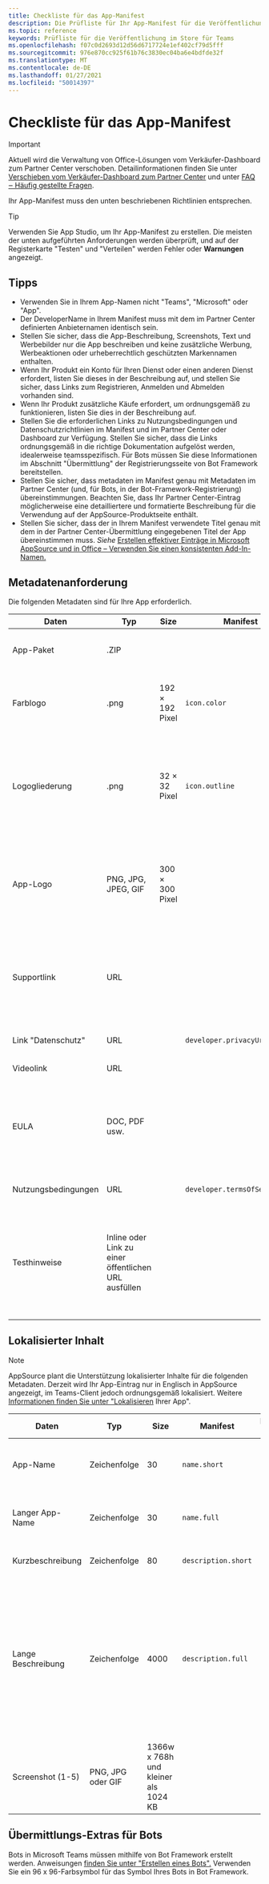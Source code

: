 ```yaml
---
title: Checkliste für das App-Manifest
description: Die Prüfliste für Ihr App-Manifest für die Veröffentlichung Ihrer Microsoft Teams-App in AppSource
ms.topic: reference
keywords: Prüfliste für die Veröffentlichung im Store für Teams
ms.openlocfilehash: f07c0d2693d12d56d6717724e1ef402cf79d5fff
ms.sourcegitcommit: 976e870cc925f61b76c3830ec04ba6e4bdfde32f
ms.translationtype: MT
ms.contentlocale: de-DE
ms.lasthandoff: 01/27/2021
ms.locfileid: "50014397"
---
```

# <a name="app-manifest-checklist"></a>Checkliste für das App-Manifest

>[!IMPORTANT]
>Aktuell wird die Verwaltung von Office-Lösungen vom Verkäufer-Dashboard zum Partner Center verschoben. Detailinformationen finden Sie unter [Verschieben vom Verkäufer-Dashboard zum Partner Center](https://developer.microsoft.com/office/blogs/moving-management-of-solutions-from-seller-dashboard-to-partner-center/) und unter [FAQ ‒ Häufig gestellte Fragen](https://docs.microsoft.com/office/dev/store/partner-center-faq).

Ihr App-Manifest muss den unten beschriebenen Richtlinien entsprechen.

>[!Tip]
> Verwenden Sie App Studio, um Ihr App-Manifest zu erstellen. Die meisten der unten aufgeführten Anforderungen werden überprüft, und auf der Registerkarte "Testen" und "Verteilen" werden Fehler oder **Warnungen** angezeigt.

## <a name="tips"></a>Tipps 

* Verwenden Sie in Ihrem App-Namen nicht "Teams", "Microsoft" oder "App".
* Der DeveloperName in Ihrem Manifest muss mit dem im Partner Center definierten Anbieternamen identisch sein.
* Stellen Sie sicher, dass die App-Beschreibung, Screenshots, Text und Werbebilder nur die App beschreiben und keine zusätzliche Werbung, Werbeaktionen oder urheberrechtlich geschützten Markennamen enthalten.
* Wenn Ihr Produkt ein Konto für Ihren Dienst oder einen anderen Dienst erfordert, listen Sie dieses in der Beschreibung auf, und stellen Sie sicher, dass Links zum Registrieren, Anmelden und Abmelden vorhanden sind.
* Wenn Ihr Produkt zusätzliche Käufe erfordert, um ordnungsgemäß zu funktionieren, listen Sie dies in der Beschreibung auf.
* Stellen Sie die erforderlichen Links zu Nutzungsbedingungen und Datenschutzrichtlinien im Manifest und im Partner Center oder Dashboard zur Verfügung. Stellen Sie sicher, dass die Links ordnungsgemäß in die richtige Dokumentation aufgelöst werden, idealerweise teamsspezifisch. Für Bots müssen Sie diese Informationen im Abschnitt "Übermittlung" der Registrierungsseite von Bot Framework bereitstellen.
* Stellen Sie sicher, dass metadaten im Manifest genau mit Metadaten im Partner Center (und, für Bots, in der Bot-Framework-Registrierung) übereinstimmungen. Beachten Sie, dass Ihr Partner Center-Eintrag möglicherweise eine detailliertere und formatierte Beschreibung für die Verwendung auf der AppSource-Produktseite enthält.
* Stellen Sie sicher, dass der  in Ihrem Manifest verwendete Titel genau mit dem in der Partner Center-Übermittlung eingegebenen Titel der App übereinstimmen muss. *Siehe* [Erstellen effektiver Einträge in Microsoft AppSource und in Office – Verwenden Sie einen konsistenten Add-In-Namen.](https://docs.microsoft.com/office/dev/store/create-effective-office-store-listings#use-a-consistent-add-in-name)

## <a name="metadata-requirement"></a>Metadatenanforderung

Die folgenden Metadaten sind für Ihre App erforderlich.

|Daten|Typ|Size|Manifest|Partner Center|Beschreibung|
|---|---|---|---|---|---|
|App-Paket|.ZIP|||✔|Das eigentliche App-Paket für das Hochladen oder die AppSource-Übermittlung.|
|Farblogo|.png|192 &times; 192 Pixel|`icon.color`||Das Symbol, das im Produktseiteneintrag im Teams-Katalog angezeigt werden soll. Dies ist Ihr vollfarbiges Produktlogo.|
|Logogliederung|.png|32 &times; 32 Pixel|`icon.outline`||Das Symbol, das in Teams, im Teams-Chatkanal und anderen Speicherorten angezeigt werden soll. Dies ist Ihr Logo, das als weiße Gliederung mit transparentem Hintergrund gerendert wird.|
|App-Logo|PNG, JPG, JPEG, GIF|300 &times; 300 Pixel||✔|Das Symbol, das in AppSource angezeigt werden soll. Dies ist das vollfarbige Produktlogo und eine andere Datei als die, die im Manifest für verwendet `icon.color` wird. Sie sollte kleiner als 512 KB sein.|
|Supportlink|URL|||✔|Ein Link zur Unterstützung von Material für Endbenutzer, die Ihre App möglicherweise nicht installiert haben. Öffentlich verfügbarer Link ohne Anmeldung (HTTPS).|
|Link "Datenschutz"|URL||`developer.privacyUrl`|✔|Ein Link zu Ihrer Datenschutzrichtlinie (HTTPS).|
|Videolink|URL|||Optional|Ein Link zu einem Video über Ihre App.|
|EULA|DOC, PDF usw.|||Optional|Für AppSource ist ein Endbenutzerlizenzvertrag erforderlich, den Sie als Anlage bereitstellen können. Wenn Sie eine EULA nicht übermitteln möchten, wird sie in Ihrem Auftrag bereitgestellt.|
|Nutzungsbedingungen|URL||`developer.termsOfServiceUrl`||Ein Link zu Ihren Nutzungsbedingungen (HTTPS).|
|Testhinweise|Inline oder Link zu einer öffentlichen URL ausfüllen|||Ausführliche Testhinweise zum schrittweisen Testen Ihrer Anwendung. Geben Sie zum Testen von Szenarien mit Administrator- und Nichtadministratoren zwei Anmeldeinformationen an.|

## <a name="localized-content"></a>Lokalisierter Inhalt

> [!NOTE]
> AppSource plant die Unterstützung lokalisierter Inhalte für die folgenden Metadaten. Derzeit wird Ihr App-Eintrag nur in Englisch in AppSource angezeigt, im Teams-Client jedoch ordnungsgemäß lokalisiert. Weitere [Informationen finden Sie unter "Lokalisieren](~/concepts/build-and-test/apps-localization.md) Ihrer App".

|Daten|Typ|Size|Manifest|Partner Center|Beschreibung|
|---|---|---|---|---|---|
|App-Name|Zeichenfolge|30|`name.short`|✔|Der Name ihrer Anwendung, wie er im Store und im Produkt angezeigt werden soll.|
|Langer App-Name|Zeichenfolge|30|`name.full`|✔|Der Name ihrer Anwendung, wie er im Store und im Produkt angezeigt werden soll.|
|Kurzbeschreibung|Zeichenfolge|80|`description.short`|✔|Kurze Beschreibung Ihrer App.|
|Lange Beschreibung|Zeichenfolge|4000|`description.full`|✔|Eine ausführlichere Beschreibung Ihrer App. In der Manifestdatei ist eine genaue Zusammenfassung ausreichend. In Partner Center können Sie eine detailliertere und formatierte Beschreibung für die AppSource-Produktseite verwenden.|
|Screenshot (1-5)|PNG, JPG oder GIF|1366w x 768h und kleiner als 1024 KB||✔|Mindestens ein Screenshot, der ihre App-Erfahrung zeigt. Wird auf der Seite mit den App-Details verwendet.|

## <a name="submission-extras-for-bots"></a>Übermittlungs-Extras für Bots

Bots in Microsoft Teams müssen mithilfe von Bot Framework erstellt werden. Anweisungen [finden Sie unter "Erstellen eines Bots".](~/bots/how-to/create-a-bot-for-teams.md) Verwenden Sie ein 96 x 96-Farbsymbol für das Symbol Ihres Bots in Bot Framework.
